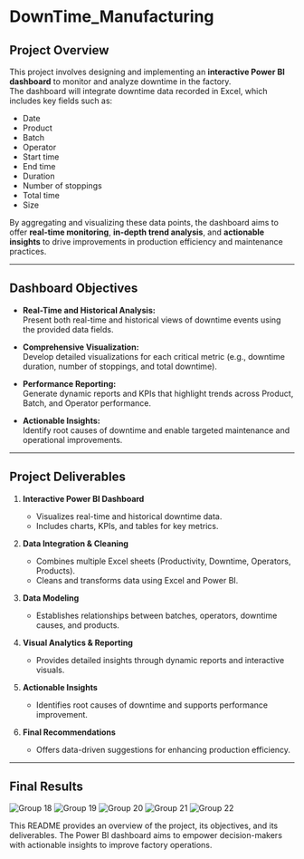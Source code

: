 # DownTime_Manufacturing

## Project Overview
This project involves designing and implementing an **interactive Power BI dashboard** to monitor and analyze downtime in the factory.  
The dashboard will integrate downtime data recorded in Excel, which includes key fields such as:

- Date  
- Product  
- Batch  
- Operator  
- Start time  
- End time  
- Duration  
- Number of stoppings  
- Total time  
- Size  

By aggregating and visualizing these data points, the dashboard aims to offer **real-time monitoring**, **in-depth trend analysis**, and **actionable insights** to drive improvements in production efficiency and maintenance practices.

---

## Dashboard Objectives

- **Real-Time and Historical Analysis:**  
  Present both real-time and historical views of downtime events using the provided data fields.  

- **Comprehensive Visualization:**  
  Develop detailed visualizations for each critical metric (e.g., downtime duration, number of stoppings, and total downtime).  

- **Performance Reporting:**  
  Generate dynamic reports and KPIs that highlight trends across Product, Batch, and Operator performance.  

- **Actionable Insights:**  
  Identify root causes of downtime and enable targeted maintenance and operational improvements.  

---

## Project Deliverables

1. **Interactive Power BI Dashboard**  
   - Visualizes real-time and historical downtime data.  
   - Includes charts, KPIs, and tables for key metrics.  

2. **Data Integration & Cleaning**  
   - Combines multiple Excel sheets (Productivity, Downtime, Operators, Products).  
   - Cleans and transforms data using Excel and Power BI.  

3. **Data Modeling**  
   - Establishes relationships between batches, operators, downtime causes, and products.  

4. **Visual Analytics & Reporting**  
   - Provides detailed insights through dynamic reports and interactive visuals.  

5. **Actionable Insights**  
   - Identifies root causes of downtime and supports performance improvement.  

6. **Final Recommendations**  
   - Offers data-driven suggestions for enhancing production efficiency.  

---

## Final Results

![Group 18](https://github.com/user-attachments/assets/73f7b429-fb0a-4996-ad5b-bf4aaeaa44fe)
![Group 19](https://github.com/user-attachments/assets/0be90bbf-19ff-4642-bdfd-e38147462bbc)
![Group 20](https://github.com/user-attachments/assets/2b6b0ad5-de6a-4024-88cc-66fd6cc0e5d6)
![Group 21](https://github.com/user-attachments/assets/147d8a2f-62fb-40c9-ac31-06e100ec6635)
![Group 22](https://github.com/user-attachments/assets/edecd52b-51b9-4ad9-b618-94d92158d5e8)


This README provides an overview of the project, its objectives, and its deliverables. The Power BI dashboard aims to empower decision-makers with actionable insights to improve factory operations.
